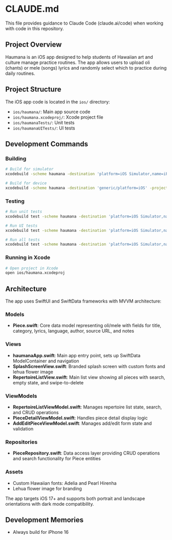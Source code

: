 # CLAUDE.md

This file provides guidance to Claude Code (claude.ai/code) when working with code in this repository.

## Project Overview

Haumana is an iOS app designed to help students of Hawaiian art and culture manage practice routines. The app allows users to upload oli (chants) or mele (songs) lyrics and randomly select which to practice during daily routines.

## Project Structure

The iOS app code is located in the `ios/` directory:
- `ios/haumana/`: Main app source code
- `ios/haumana.xcodeproj/`: Xcode project file
- `ios/haumanaTests/`: Unit tests
- `ios/haumanaUITests/`: UI tests

## Development Commands

### Building
```bash
# Build for simulator
xcodebuild -scheme haumana -destination 'platform=iOS Simulator,name=iPhone 15' -project ios/haumana.xcodeproj

# Build for device
xcodebuild -scheme haumana -destination 'generic/platform=iOS' -project ios/haumana.xcodeproj
```

### Testing
```bash
# Run unit tests
xcodebuild test -scheme haumana -destination 'platform=iOS Simulator,name=iPhone 15' -project ios/haumana.xcodeproj -only-testing:haumanaTests

# Run UI tests
xcodebuild test -scheme haumana -destination 'platform=iOS Simulator,name=iPhone 15' -project ios/haumana.xcodeproj -only-testing:haumanaUITests

# Run all tests
xcodebuild test -scheme haumana -destination 'platform=iOS Simulator,name=iPhone 15' -project ios/haumana.xcodeproj
```

### Running in Xcode
```bash
# Open project in Xcode
open ios/haumana.xcodeproj
```

## Architecture

The app uses SwiftUI and SwiftData frameworks with MVVM architecture:

### Models
- **Piece.swift**: Core data model representing oli/mele with fields for title, category, lyrics, language, author, source URL, and notes

### Views
- **haumanaApp.swift**: Main app entry point, sets up SwiftData ModelContainer and navigation
- **SplashScreenView.swift**: Branded splash screen with custom fonts and lehua flower image
- **RepertoireListView.swift**: Main list view showing all pieces with search, empty state, and swipe-to-delete

### ViewModels
- **RepertoireListViewModel.swift**: Manages repertoire list state, search, and CRUD operations
- **PieceDetailViewModel.swift**: Handles piece detail display logic
- **AddEditPieceViewModel.swift**: Manages add/edit form state and validation

### Repositories
- **PieceRepository.swift**: Data access layer providing CRUD operations and search functionality for Piece entities

### Assets
- Custom Hawaiian fonts: Adelia and Pearl Hirenha
- Lehua flower image for branding

The app targets iOS 17+ and supports both portrait and landscape orientations with dark mode compatibility.

## Development Memories
- Always build for iPhone 16